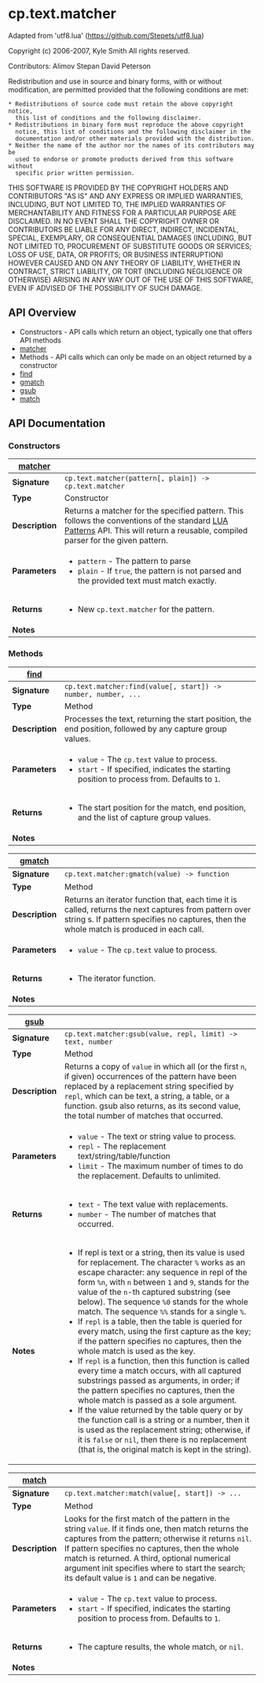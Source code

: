 # cp.text.matcher

Adapted from 'utf8.lua' (https://github.com/Stepets/utf8.lua)

Copyright (c) 2006-2007, Kyle Smith
All rights reserved.

Contributors:
    Alimov Stepan
    David Peterson

Redistribution and use in source and binary forms, with or without
modification, are permitted provided that the following conditions are met:

    * Redistributions of source code must retain the above copyright notice,
      this list of conditions and the following disclaimer.
    * Redistributions in binary form must reproduce the above copyright
      notice, this list of conditions and the following disclaimer in the
      documentation and/or other materials provided with the distribution.
    * Neither the name of the author nor the names of its contributors may be
      used to endorse or promote products derived from this software without
      specific prior written permission.

THIS SOFTWARE IS PROVIDED BY THE COPYRIGHT HOLDERS AND CONTRIBUTORS "AS IS"
AND ANY EXPRESS OR IMPLIED WARRANTIES, INCLUDING, BUT NOT LIMITED TO, THE
IMPLIED WARRANTIES OF MERCHANTABILITY AND FITNESS FOR A PARTICULAR PURPOSE ARE
DISCLAIMED. IN NO EVENT SHALL THE COPYRIGHT OWNER OR CONTRIBUTORS BE LIABLE
FOR ANY DIRECT, INDIRECT, INCIDENTAL, SPECIAL, EXEMPLARY, OR CONSEQUENTIAL
DAMAGES (INCLUDING, BUT NOT LIMITED TO, PROCUREMENT OF SUBSTITUTE GOODS OR
SERVICES; LOSS OF USE, DATA, OR PROFITS; OR BUSINESS INTERRUPTION) HOWEVER
CAUSED AND ON ANY THEORY OF LIABILITY, WHETHER IN CONTRACT, STRICT LIABILITY,
OR TORT (INCLUDING NEGLIGENCE OR OTHERWISE) ARISING IN ANY WAY OUT OF THE USE
OF THIS SOFTWARE, EVEN IF ADVISED OF THE POSSIBILITY OF SUCH DAMAGE.

## API Overview
* Constructors - API calls which return an object, typically one that offers API methods
 * [matcher](#matcher)
* Methods - API calls which can only be made on an object returned by a constructor
 * [find](#find)
 * [gmatch](#gmatch)
 * [gsub](#gsub)
 * [match](#match)

## API Documentation

### Constructors

| [matcher](#matcher)         |                                                                                     |
| --------------------------------------------|-------------------------------------------------------------------------------------|
| **Signature**                               | `cp.text.matcher(pattern[, plain]) -> cp.text.matcher`                                                                    |
| **Type**                                    | Constructor                                                                     |
| **Description**                             | Returns a matcher for the specified pattern. This follows the conventions of the standard [LUA Patterns](https://www.lua.org/pil/20.2.html) API. This will return a reusable, compiled parser for the given pattern.                                                                     |
| **Parameters**                              | <ul><li>`pattern`	- The pattern to parse</li><li>`plain`		- If `true`, the pattern is not parsed and the provided text must match exactly.</li></ul> |
| **Returns**                                 | <ul><li>New `cp.text.matcher` for the pattern.</li></ul>          |
| **Notes**                                   | <ul></ul>                |

### Methods

| [find](#find)         |                                                                                     |
| --------------------------------------------|-------------------------------------------------------------------------------------|
| **Signature**                               | `cp.text.matcher:find(value[, start]) -> number, number, ...`                                                                    |
| **Type**                                    | Method                                                                     |
| **Description**                             | Processes the text, returning the start position, the end position, followed by any capture group values.                                                                     |
| **Parameters**                              | <ul><li>`value`		- The `cp.text` value to process.</li><li>`start`		- If specified, indicates the starting position to process from. Defaults to `1`.</li></ul> |
| **Returns**                                 | <ul><li>The start position for the match, end position, and the list of capture group values.</li></ul>          |
| **Notes**                                   | <ul></ul>                |

| [gmatch](#gmatch)         |                                                                                     |
| --------------------------------------------|-------------------------------------------------------------------------------------|
| **Signature**                               | `cp.text.matcher:gmatch(value) -> function`                                                                    |
| **Type**                                    | Method                                                                     |
| **Description**                             | Returns an iterator function that, each time it is called, returns the next captures from pattern over string s. If pattern specifies no captures, then the whole match is produced in each call.                                                                     |
| **Parameters**                              | <ul><li>`value`		- The `cp.text` value to process.</li></ul> |
| **Returns**                                 | <ul><li>The iterator function.</li></ul>          |
| **Notes**                                   | <ul></ul>                |

| [gsub](#gsub)         |                                                                                     |
| --------------------------------------------|-------------------------------------------------------------------------------------|
| **Signature**                               | `cp.text.matcher:gsub(value, repl, limit) -> text, number`                                                                    |
| **Type**                                    | Method                                                                     |
| **Description**                             | Returns a copy of `value` in which all (or the first `n`, if given) occurrences of the pattern have been replaced by a replacement string specified by `repl`, which can be text, a string, a table, or a function. gsub also returns, as its second value, the total number of matches that occurred.                                                                     |
| **Parameters**                              | <ul><li>`value`	- The text or string value to process.</li><li>`repl`	- The replacement text/string/table/function</li><li>`limit`	- The maximum number of times to do the replacement. Defaults to unlimited.</li></ul> |
| **Returns**                                 | <ul><li>`text`	- The text value with replacements.</li><li>`number`	- The number of matches that occurred.</li></ul>          |
| **Notes**                                   | <ul><li>If repl is text or a string, then its value is used for replacement. The character `%` works as an escape character: any sequence in repl of the form `%n`, with `n` between `1` and `9`, stands for the value of the `n`-th captured substring (see below). The sequence `%0` stands for the whole match. The sequence `%%` stands for a single `%`.</li><li>If `repl` is a table, then the table is queried for every match, using the first capture as the key; if the pattern specifies no captures, then the whole match is used as the key.</li><li>If `repl` is a function, then this function is called every time a match occurs, with all captured substrings passed as arguments, in order; if the pattern specifies no captures, then the whole match is passed as a sole argument.</li><li>If the value returned by the table query or by the function call is a string or a number, then it is used as the replacement string; otherwise, if it is `false` or `nil`, then there is no replacement (that is, the original match is kept in the string).</li></ul>                |

| [match](#match)         |                                                                                     |
| --------------------------------------------|-------------------------------------------------------------------------------------|
| **Signature**                               | `cp.text.matcher:match(value[, start]) -> ...`                                                                    |
| **Type**                                    | Method                                                                     |
| **Description**                             | Looks for the first match of the pattern in the string `value`. If it finds one, then match returns the captures from the pattern; otherwise it returns `nil`. If pattern specifies no captures, then the whole match is returned. A third, optional numerical argument init specifies where to start the search; its default value is `1` and can be negative.                                                                     |
| **Parameters**                              | <ul><li>`value`		- The `cp.text` value to process.</li><li>`start`		- If specified, indicates the starting position to process from. Defaults to `1`.</li></ul> |
| **Returns**                                 | <ul><li>The capture results, the whole match, or `nil`.</li></ul>          |
| **Notes**                                   | <ul></ul>                |

